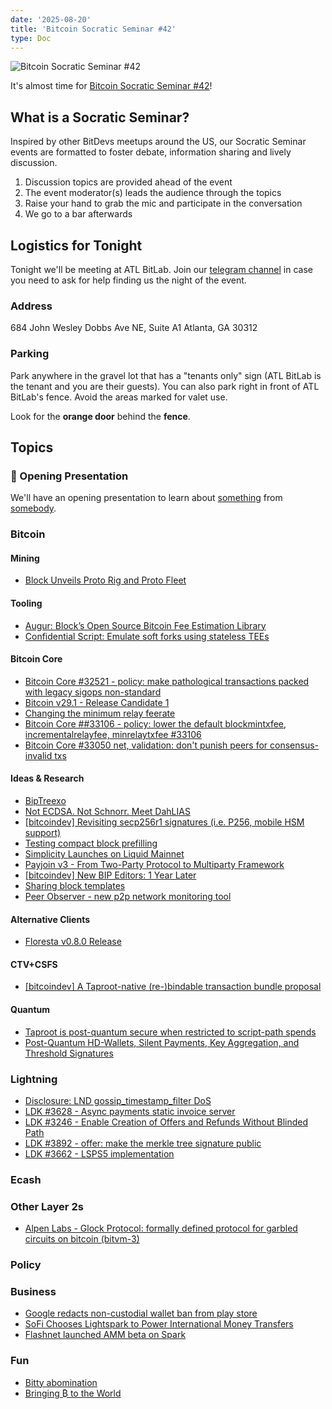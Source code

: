 ```yaml
---
date: '2025-08-20'
title: 'Bitcoin Socratic Seminar #42'
type: Doc
---
```


![Bitcoin Socratic Seminar #42](/bitcoin-socratic-seminar-42.jpg)

It's almost time for <a href="https://www.meetup.com/atlantabitdevs/">Bitcoin Socratic Seminar #42</a>!

## What is a Socratic Seminar?

Inspired by other BitDevs meetups around the US, our Socratic Seminar events are formatted to foster debate, information sharing and lively discussion.

1. Discussion topics are provided ahead of the event
2. The event moderator(s) leads the audience through the topics
3. Raise your hand to grab the mic and participate in the conversation
4. We go to a bar afterwards

## Logistics for Tonight

Tonight we'll be meeting at ATL BitLab. Join our <a href="https://atlantabitdevs.org/telegram/" target="_blank">telegram channel</a> in case you need to ask for help finding us the night of the event.

### Address

684 John Wesley Dobbs Ave NE,
Suite A1
Atlanta, GA 30312

### Parking

Park anywhere in the gravel lot that has a "tenants only" sign (ATL BitLab is the tenant and you are their guests). You can also park right in front of ATL BitLab's fence. Avoid the areas marked for valet use.

Look for the **orange door** behind the **fence**.

## Topics

### 🤙 Opening Presentation

We'll have an opening presentation to learn about [something](/#) from [somebody](/#).

### Bitcoin

#### Mining

- [Block Unveils Proto Rig and Proto Fleet](https://investors.block.xyz/investor-news/news-details/2025/Block-Unveils-Proto-Rig-and-Proto-Fleet-Marking-a-New-Era-in-Bitcoin-Mining/default.aspx)

#### Tooling

- [Augur: Block’s Open Source Bitcoin Fee Estimation Library](https://delvingbitcoin.org/t/augur-block-s-open-source-bitcoin-fee-estimation-library/1848)
- [Confidential Script: Emulate soft forks using stateless TEEs](https://delvingbitcoin.org/t/confidential-script-emulate-soft-forks-using-stateless-tees/1918)

#### Bitcoin Core

- [Bitcoin Core #32521 - policy: make pathological transactions packed with legacy sigops non-standard](https://github.com/bitcoin/bitcoin/pull/32521)
- [Bitcoin v29.1 - Release Candidate 1](https://github.com/bitcoin/bitcoin/blob/v29.1rc1/doc/release-notes.md)
- [Changing the minimum relay feerate](https://delvingbitcoin.org/t/changing-the-minimum-relay-feerate/1886)
- [Bitcoin Core ##33106 - policy: lower the default blockmintxfee, incrementalrelayfee, minrelaytxfee #33106](https://github.com/bitcoin/bitcoin/pull/33106)
- [Bitcoin Core #33050 net, validation: don't punish peers for consensus-invalid txs](https://github.com/bitcoin/bitcoin/pull/33050)

#### Ideas & Research

- [BipTreexo](https://github.com/utreexo/biptreexo)
- [Not ECDSA. Not Schnorr. Meet DahLIAS](https://bitcoinmagazine.com/technical/not-ecdsa-not-schnorr-meet-dahlias)
- [[bitcoindev] Revisiting secp256r1 signatures (i.e. P256, mobile HSM support)](https://groups.google.com/g/bitcoindev/c/XSYL0gx0cDM/m/kupPkNgWBAAJ)
- [Testing compact block prefilling](https://delvingbitcoin.org/t/stats-on-compact-block-reconstructions/1052/33)
- [Simplicity Launches on Liquid Mainnet](https://blog.blockstream.com/simplicity-launches-on-liquid-mainnet/)
- [Payjoin v3 - From Two-Party Protocol to Multiparty Framework](https://payjoindevkit.org/2025/03/18/the-evolution-of-payjoin/)
- [[bitcoindev] New BIP Editors: 1 Year Later](https://groups.google.com/g/bitcoindev/c/erO5zP3FgS4/m/G5Vjtu9xCAAJ)
- [Sharing block templates](https://delvingbitcoin.org/t/sharing-block-templates/1906)
- [Peer Observer - new p2p network monitoring tool](https://x.com/0xB10C/status/1950216578194170276)

#### Alternative Clients

- [Floresta v0.8.0 Release](https://github.com/vinteumorg/Floresta/releases/tag/v0.8.0)

#### CTV+CSFS

- [[bitcoindev] A Taproot-native (re-)bindable transaction bundle proposal](https://groups.google.com/g/bitcoindev/c/5wLThgegha4/m/iUWIZPIaCAAJ)

#### Quantum

- [Taproot is post-quantum secure when restricted to script-path spends](https://groups.google.com/g/bitcoindev/c/ydE5u5C0xVc/m/fXs1_i1CBAAJ)
- [Post-Quantum HD-Wallets, Silent Payments, Key Aggregation, and Threshold Signatures](https://delvingbitcoin.org/t/post-quantum-hd-wallets-silent-payments-key-aggregation-and-threshold-signatures/1854)

### Lightning

- [Disclosure: LND gossip_timestamp_filter DoS](https://delvingbitcoin.org/t/disclosure-lnd-gossip-timestamp-filter-dos/1859)
- [LDK #3628 - Async payments static invoice server](https://github.com/lightningdevkit/rust-lightning/pull/3628)
- [LDK #3246 - Enable Creation of Offers and Refunds Without Blinded Path](https://github.com/lightningdevkit/rust-lightning/pull/3246)
- [LDK #3892 - offer: make the merkle tree signature public](https://github.com/lightningdevkit/rust-lightning/pull/3892)
- [LDK #3662 - LSPS5 implementation](https://github.com/lightningdevkit/rust-lightning/pull/3662)

### Ecash

### Other Layer 2s

- [Alpen Labs - Glock Protocol: formally defined protocol for garbled circuits on bitcoin (bitvm-3)](https://x.com/AlpenLabs/status/1957808842558885902)

### Policy

### Business

- [Google redacts non-custodial wallet ban from play store](https://x.com/NewsFromGoogle/status/1955741506440192463)
- [SoFi Chooses Lightspark to Power International Money Transfers](https://www.lightspark.com/news/lightspark/sofi-lightspark-announcement)
- [Flashnet launched AMM beta on Spark](https://x.com/flashnet/status/1954718954204893230)

### Fun

- [Bitty abomination](https://x.com/spiralbtc/status/1937590671369474430)
- [Bringing ₿ to the World](https://spiralbtc.substack.com/p/bringing-to-the-world)

